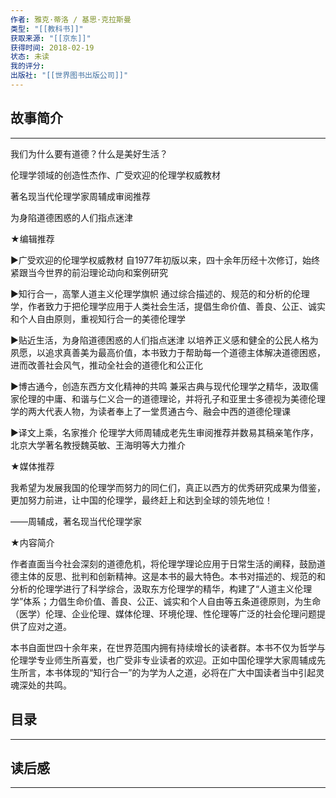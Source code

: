 ```yaml
---
作者: 雅克·蒂洛 / 基思·克拉斯曼
类型: "[[教科书]]"
获取来源: "[[京东]]"
获得时间: 2018-02-19
状态: 未读
我的评分: 
出版社: "[[世界图书出版公司]]"
---
```

## 故事简介
---
我们为什么要有道德？什么是美好生活？

伦理学领域的创造性杰作、广受欢迎的伦理学权威教材

著名现当代伦理学家周辅成审阅推荐

为身陷道德困惑的人们指点迷津

★编辑推荐

▶广受欢迎的伦理学权威教材 自1977年初版以来，四十余年历经十次修订，始终紧跟当今世界的前沿理论动向和案例研究

▶知行合一，高擎人道主义伦理学旗帜 通过综合描述的、规范的和分析的伦理学，作者致力于把伦理学应用于人类社会生活，提倡生命价值、善良、公正、诚实和个人自由原则，重视知行合一的美德伦理学

▶贴近生活，为身陷道德困惑的人们指点迷津 以培养正义感和健全的公民人格为夙愿，以追求真善美为最高价值，本书致力于帮助每一个道德主体解决道德困惑，进而改善社会风气，推动全社会的道德化和公正化

▶博古通今，创造东西方文化精神的共鸣 兼采古典与现代伦理学之精华，汲取儒家伦理的中庸、和谐与仁义合一的道德理论，并将孔子和亚里士多德视为美德伦理学的两大代表人物，为读者奉上了一堂贯通古今、融会中西的道德伦理课

▶译文上乘，名家推介 伦理学大师周辅成老先生审阅推荐并数易其稿亲笔作序，北京大学著名教授魏英敏、王海明等大力推介

★媒体推荐

我希望为发展我国的伦理学而努力的同仁们，真正以西方的优秀研究成果为借鉴，更加努力前进，让中国的伦理学，最终赶上和达到全球的领先地位！

——周辅成，著名现当代伦理学家

★内容简介

作者直面当今社会深刻的道德危机，将伦理学理论应用于日常生活的阐释，鼓励道德主体的反思、批判和创新精神。这是本书的最大特色。本书对描述的、规范的和分析的伦理学进行了科学综合，汲取东方伦理学的精华，构建了“人道主义伦理学”体系；力倡生命价值、善良、公正、诚实和个人自由等五条道德原则，为生命（医学）伦理、企业伦理、媒体伦理、环境伦理、性伦理等广泛的社会伦理问题提供了应对之道。

本书自面世四十余年来，在世界范围内拥有持续增长的读者群。本书不仅为哲学与伦理学专业师生所喜爱，也广受非专业读者的欢迎。正如中国伦理学大家周辅成先生所言，本书体现的“知行合一”的为学为人之道，必将在广大中国读者当中引起灵魂深处的共鸣。
## 目录
---


## 读后感
---
